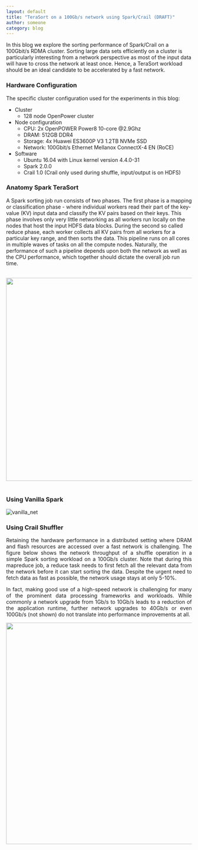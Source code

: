 ```yaml
---
layout: default
title: "TeraSort on a 100Gb/s network using Spark/Crail (DRAFT)"
author: someone
category: blog
---
```


In this blog we explore the sorting performance of Spark/Crail on a 100Gbit/s RDMA cluster. Sorting large data sets efficiently on a cluster is particularly interesting from a network perspective as most of the input data will have to cross the network at least once. Hence, a TeraSort workload should be an ideal candidate to be accelerated by a fast network. 

### Hardware Configuration

The specific cluster configuration used for the experiments in this blog:

* Cluster
  * 128 node OpenPower cluster
* Node configuration
  * CPU: 2x OpenPOWER Power8 10-core @2.9Ghz
  * DRAM: 512GB DDR4
  * Storage: 4x Huawei ES3600P V3 1.2TB NVMe SSD
  * Network: 100Gbit/s Ethernet Mellanox ConnectX-4 EN (RoCE)
* Software
  * Ubuntu 16.04 with Linux kernel version 4.4.0-31
  * Spark 2.0.0
  * Crail 1.0 (Crail only used during shuffle, input/output is on HDFS)

### Anatomy Spark TeraSort

A Spark sorting job  run consists of two phases. The first phase is a mapping or classification phase - where individual workers
read their part of the key-value (KV) input data and classify the KV pairs based on their keys. This phase involves only very little networking as all workers run locally on the nodes that host the input HDFS data blocks. During the second so called reduce phase, each worker collects all KV pairs from all workers for a particular key range, and then sorts the data. This pipeline runs on all cores in multiple waves of tasks on all the compute nodes. Naturally, the performance of such a pipeline depends upon both the network as well as the CPU performance, which together should dictate the overall job run time.

<br>
<img src="http://crail.io/img/blog/sort/terasort_pipeline.png" width="550" align="middle">
<br><br>

### Using Vanilla Spark

![vanilla_net](http://crail.io/docs/net_vanilla.svg)

### Using Crail Shuffler

<div style="text-align: justify"> 
<p>
Retaining the hardware performance in a distributed setting where DRAM and flash resources are accessed over a fast network is challenging. The figure below shows the network throughput of a shuffle operation in a simple Spark sorting workload on a 100Gb/s cluster. Note that during this mapreduce job, a reduce task needs to first fetch all the relevant data from the network before it can start sorting the data. Despite the urgent need to fetch data as fast as possible, the network usage stays at only 5-10%. 
</p>
</div>



<div style="text-align: justify">
<p>
In fact, making good use of a high-speed network is challenging for many of the prominent data processing frameworks and workloads. While commonly a network upgrade from 1Gb/s to 10Gb/s leads to a reduction of the application runtime, further network upgrades to 40Gb/s or even 100Gb/s (not shown) do not translate into performance improvements at all.
</p>
</div>

<img src="http://crail.io/docs/net_apache.png" width="600">
